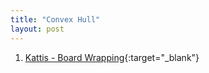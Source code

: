 ```yaml
---
title: "Convex Hull"
layout: post
---
```


1. [Kattis - Board Wrapping](https://open.kattis.com/problems/wrapping){:target="_blank"}
